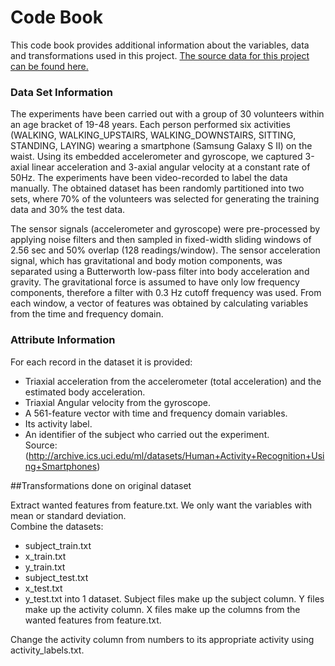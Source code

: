 # Code Book

This code book provides additional information about the variables, data and transformations used in this project.
[The source data for this project can be found here.](https://d396qusza40orc.cloudfront.net/getdata%2Fprojectfiles%2FUCI%20HAR%20Dataset.zip)

### Data Set Information
The experiments have been carried out with a group of 30 volunteers within an age bracket of 19-48 years. Each person performed six activities (WALKING, WALKING_UPSTAIRS, WALKING_DOWNSTAIRS, SITTING, STANDING, LAYING) wearing a smartphone (Samsung Galaxy S II) on the waist. Using its embedded accelerometer and gyroscope, we captured 3-axial linear acceleration and 3-axial angular velocity at a constant rate of 50Hz. The experiments have been video-recorded to label the data manually. The obtained dataset has been randomly partitioned into two sets, where 70% of the volunteers was selected for generating the training data and 30% the test data. 

The sensor signals (accelerometer and gyroscope) were pre-processed by applying noise filters and then sampled in fixed-width sliding windows of 2.56 sec and 50% overlap (128 readings/window). The sensor acceleration signal, which has gravitational and body motion components, was separated using a Butterworth low-pass filter into body acceleration and gravity. The gravitational force is assumed to have only low frequency components, therefore a filter with 0.3 Hz cutoff frequency was used. From each window, a vector of features was obtained by calculating variables from the time and frequency domain.

### Attribute Information
For each record in the dataset it is provided: 
- Triaxial acceleration from the accelerometer (total acceleration) and the estimated body acceleration. 
- Triaxial Angular velocity from the gyroscope. 
- A 561-feature vector with time and frequency domain variables. 
- Its activity label. 
- An identifier of the subject who carried out the experiment.  
Source: (http://archive.ics.uci.edu/ml/datasets/Human+Activity+Recognition+Using+Smartphones)

##Transformations done on original dataset

Extract wanted features from feature.txt. We only want the variables with mean or standard deviation.  
Combine the datasets:
- subject_train.txt
- x_train.txt
- y_train.txt
- subject_test.txt
- x_test.txt
- y_test.txt
into 1 dataset. Subject files make up the subject column. Y files make up the activity column. X files make up the columns from the wanted features from feature.txt.

Change the activity column from numbers to its appropriate activity using activity_labels.txt.  


